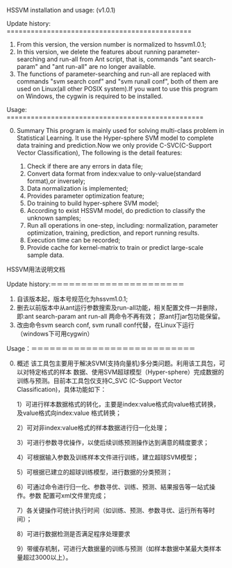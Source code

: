  HSSVM installation and usage: (v1.0.1)

Update history: ==============================================

1. From this version, the version number is normalized to hssvm1.0.1;
2. In this version, we delete the features about running parameter-searching and 
    run-all from Ant script, that is, commands "ant search-param" and "ant run-all" 
    are no longer available.
3. The functions of parameter-searching and run-all are replaced with commands 
    "svm search conf" and "svm runall conf", both of them are used on Linux(all 
    other POSIX system).If you want to use this program on Windows, the cygwin is 
    required to be installed.


Usage:      =================================================

0. Summary
    This program is mainly used for solving multi-class problem in Statistical Learning.
    It use the Hyper-sphere SVM model to complete data training and prediction.Now 
    we only provide C-SVC(C-Support Vector Classification), The following is the 
    detail features:

    1) Check if there are any errors in data file;
    2) Convert data format from index:value to only-value(standard format),or inversely;
    3) Data normalization is implemented; 
    4) Provides parameter optimization feature;
    5) Do training to build hyper-sphere SVM model;
    6) According to exist HSSVM model, do prediction to classify the unknown samples; 
    7) Run all operations in one-step, including: normalization, parameter optimization,
        training, prediction, and report running results.
    8) Execution time can be recorded;    
    9) Provide cache for kernel-matrix to train or predict large-scale sample data.


HSSVM用法说明文档


Update history:＝＝＝＝＝＝＝＝＝＝＝＝＝＝＝＝＝＝＝＝＝＝

1. 自该版本起，版本号规范化为hssvm1.0.1;
2. 删去以前版本中从ant运行参数搜索及run-all功能，相关配置文件一并删除，即:ant search-param
   ant run-all 两命令不再有效； 原ant打jar包功能保留。
3. 改由命令svm search conf, svm runall conf代替，在Linux下运行（windows下可用cygwin）



Usage：＝＝＝＝＝＝＝＝＝＝＝＝＝＝＝＝＝＝＝＝＝＝＝＝＝＝＝

0. 概述
    该工具包主要用于解决SVM(支持向量机)多分类问题。利用该工具包，可以对特定格式的样本
    数据、使用SVM超球模型（Hyper-sphere）完成数据的训练与预测。目前本工具包仅支持C_SVC
    (C-Support Vector Classification)，具体功能如下：

    1）可进行样本数据格式的转化，主要是index:value格式向value格式转换，及value格式向index:value
       格式转换；

    2）可对非index:value格式的样本数据进行归一化处理；

    3）可进行参数寻优操作，以使后续训练预测操作达到满意的精度要求；

    4）可根据输入参数及训练样本文件进行训练，建立超球SVM模型；

    5）可根据已建立的超球训练模型，进行数据的分类预测；

    6）可通过命令进行归一化、参数寻优、训练、预测、結果报告等一站式操作。参数
       配置可xml文件里完成；

    7）各关键操作可统计执行时间（如训练、预测、参数寻优、运行所有等时间）；

    8）可进行数据检测是否满足程序处理要求

    9）带缓存机制，可进行大数据量的训练与预测（如样本数据中某最大类样本量超过3000以上）。

